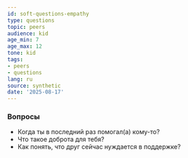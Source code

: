 ```yaml
---
id: soft-questions-empathy
type: questions
topic: peers
audience: kid
age_min: 7
age_max: 12
tone: kid
tags:
- peers
- questions
lang: ru
source: synthetic
date: '2025-08-17'
---
```

### Вопросы
- Когда ты в последний раз помогал(а) кому-то?
- Что такое доброта для тебя?
- Как понять, что друг сейчас нуждается в поддержке?
